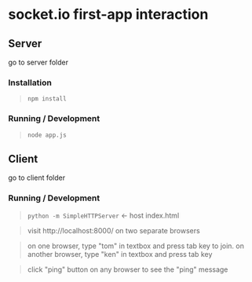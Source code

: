 socket.io first-app interaction
==============================

## Server

go to server folder

### Installation

> `npm install`

### Running / Development

> `node app.js`

## Client

go to client folder

### Running / Development

> `python -m SimpleHTTPServer`  <- host index.html

> visit http://localhost:8000/ on two separate browsers

> on one browser, type "tom" in textbox and press tab key to join. on another browser, type "ken" in textbox and press tab key

> click "ping" button on any browser to see the "ping" message
